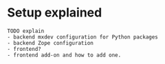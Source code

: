 # Setup explained

```{todo}
TODO explain 
- backend mxdev configuration for Python packages
- backend Zope configuration
- frontend? 
- frontend add-on and how to add one.
```